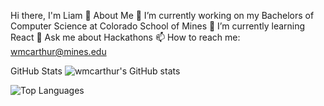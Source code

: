 Hi there, I'm Liam 👋
About Me
🔭 I’m currently working on my Bachelors of Computer Science at Colorado School of Mines
🌱 I’m currently learning React
💬 Ask me about Hackathons
📫 How to reach me: wmcarthur@mines.edu

GitHub Stats
![wmcarthur's GitHub stats](https://github-readme-stats.vercel.app/api?username=wmcarthur&show_icons=true&theme=radical)

![Top Languages](https://github-readme-stats.vercel.app/api/top-langs/?username=wmcarthur&layout=compact&theme=radical)
